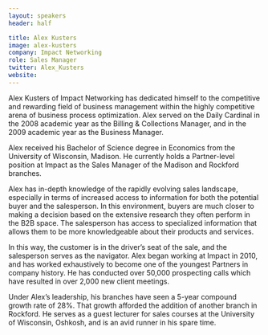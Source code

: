 ```yaml
---
layout: speakers
header: half

title: Alex Kusters
image: alex-kusters
company: Impact Networking
role: Sales Manager
twitter: Alex_Kusters
website:
---
```

Alex Kusters of Impact Networking has dedicated himself to the competitive and rewarding field of business management within the highly competitive arena of business process optimization. Alex served on the Daily Cardinal in the 2008 academic year as the Billing & Collections Manager, and in the 2009 academic year as the Business Manager.

Alex received his Bachelor of Science degree in Economics from the University of Wisconsin, Madison. He currently holds a Partner-level position at Impact as the Sales Manager of the Madison and Rockford branches.

Alex has in-depth knowledge of the rapidly evolving sales landscape, especially in terms of increased access to information for both the potential buyer and the salesperson. In this environment, buyers are much closer to making a decision based on the extensive research they often perform in the B2B space. The salesperson has access to specialized information that allows them to be more knowledgeable about their products and services.

In this way, the customer is in the driver’s seat of the sale, and the salesperson serves as the navigator. Alex began working at Impact in 2010, and has worked exhaustively to become one of the youngest Partners in company history. He has conducted over 50,000 prospecting calls which have resulted in over 2,000 new client meetings.

Under Alex’s leadership, his branches have seen a 5-year compound growth rate of 28%. That growth afforded the addition of another branch in Rockford. He serves as a guest lecturer for sales courses at the University of Wisconsin, Oshkosh, and is an avid runner in his spare time.
